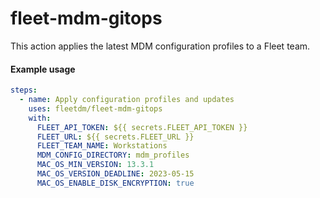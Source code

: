 # fleet-mdm-gitops
This action applies the latest MDM configuration profiles to a Fleet team. 

#### Example usage

```yml
steps:
  - name: Apply configuration profiles and updates
    uses: fleetdm/fleet-mdm-gitops
    with:
      FLEET_API_TOKEN: ${{ secrets.FLEET_API_TOKEN }}
      FLEET_URL: ${{ secrets.FLEET_URL }}
      FLEET_TEAM_NAME: Workstations
      MDM_CONFIG_DIRECTORY: mdm_profiles
      MAC_OS_MIN_VERSION: 13.3.1
      MAC_OS_VERSION_DEADLINE: 2023-05-15
      MAC_OS_ENABLE_DISK_ENCRYPTION: true
```
